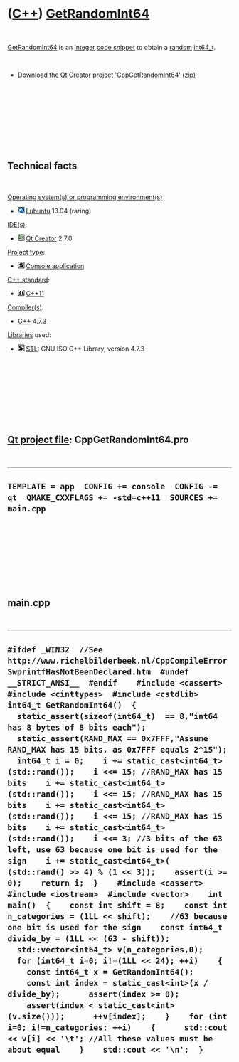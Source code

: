 
 

 

 

 

 

([C++](Cpp.md)) [GetRandomInt64](CppGetRandomInt64.md)
========================================================

 

[GetRandomInt64](CppGetRandomInt64.md) is an [integer](CppInt.md)
[code snippet](CppCodeSnippets.md) to obtain a [random](CppStdRand.mdom.md)
[int64\_t](CppInt64_t.md).

 

-   [Download the Qt Creator project
    'CppGetRandomInt64' (zip)](CppGetRandomInt64.zip)

 

 

 

 

 

Technical facts
---------------

 

[Operating system(s) or programming environment(s)](CppOs.md)

-   ![Lubuntu](PicLubuntu.png) [Lubuntu](CppLubuntu.md) 13.04 (raring)

[IDE(s)](CppIde.md):

-   ![Qt Creator](PicQtCreator.png) [Qt Creator](CppQtCreator.md) 2.7.0

[Project type](CppQtProjectType.md):

-   ![console](PicConsole.png) [Console
    application](CppConsoleApplication.md)

[C++ standard](CppStandard.md):

-   ![C++11](PicCpp11.png) [C++11](Cpp11.md)

[Compiler(s)](CppCompiler.md):

-   [G++](CppGpp.md) 4.7.3

[Libraries](CppLibrary.md) used:

-   ![STL](PicStl.png) [STL](CppStl.md): GNU ISO C++ Library, version
    4.7.3

 

 

 

 

 

[Qt project file](CppQtProjectFile.md): CppGetRandomInt64.pro
--------------------------------------------------------------

 

  ----------------------------------------------------------------------------------------------------------
  ` TEMPLATE = app  CONFIG += console  CONFIG -= qt  QMAKE_CXXFLAGS += -std=c++11  SOURCES += main.cpp   `
  ----------------------------------------------------------------------------------------------------------

 

 

 

 

 

main.cpp
--------

 

  ---------------------------------------------------------------------------------------------------------------------------------------------------------------------------------------------------------------------------------------------------------------------------------------------------------------------------------------------------------------------------------------------------------------------------------------------------------------------------------------------------------------------------------------------------------------------------------------------------------------------------------------------------------------------------------------------------------------------------------------------------------------------------------------------------------------------------------------------------------------------------------------------------------------------------------------------------------------------------------------------------------------------------------------------------------------------------------------------------------------------------------------------------------------------------------------------------------------------------------------------------------------------------------------------------------------------------------------------------------------------------------------------------------------------------------------------------------------------------------------------------------------------------------------------------------------------------------------------------------
  ` #ifdef _WIN32  //See http://www.richelbilderbeek.nl/CppCompileErrorSwprintfHasNotBeenDeclared.htm  #undef __STRICT_ANSI__  #endif    #include <cassert>  #include <cinttypes>  #include <cstdlib>    int64_t GetRandomInt64()  {    static_assert(sizeof(int64_t)  == 8,"int64 has 8 bytes of 8 bits each");    static_assert(RAND_MAX == 0x7FFF,"Assume RAND_MAX has 15 bits, as 0x7FFF equals 2^15");    int64_t i = 0;    i += static_cast<int64_t>(std::rand());    i <<= 15; //RAND_MAX has 15 bits    i += static_cast<int64_t>(std::rand());    i <<= 15; //RAND_MAX has 15 bits    i += static_cast<int64_t>(std::rand());    i <<= 15; //RAND_MAX has 15 bits    i += static_cast<int64_t>(std::rand());    i <<= 3; //3 bits of the 63 left, use 63 because one bit is used for the sign    i += static_cast<int64_t>( (std::rand() >> 4) % (1 << 3));    assert(i >= 0);    return i;  }    #include <cassert>  #include <iostream>  #include <vector>    int main()  {    const int shift = 8;    const int n_categories = (1LL << shift);    //63 because one bit is used for the sign    const int64_t divide_by = (1LL << (63 - shift));    std::vector<int64_t> v(n_categories,0);    for (int64_t i=0; i!=(1LL << 24); ++i)    {      const int64_t x = GetRandomInt64();      const int index = static_cast<int>(x / divide_by);      assert(index >= 0);      assert(index < static_cast<int>(v.size()));      ++v[index];    }    for (int i=0; i!=n_categories; ++i)    {      std::cout << v[i] << '\t'; //All these values must be about equal    }    std::cout << '\n';  } `
  ---------------------------------------------------------------------------------------------------------------------------------------------------------------------------------------------------------------------------------------------------------------------------------------------------------------------------------------------------------------------------------------------------------------------------------------------------------------------------------------------------------------------------------------------------------------------------------------------------------------------------------------------------------------------------------------------------------------------------------------------------------------------------------------------------------------------------------------------------------------------------------------------------------------------------------------------------------------------------------------------------------------------------------------------------------------------------------------------------------------------------------------------------------------------------------------------------------------------------------------------------------------------------------------------------------------------------------------------------------------------------------------------------------------------------------------------------------------------------------------------------------------------------------------------------------------------------------------------------------

 

 

 

 

 

 

